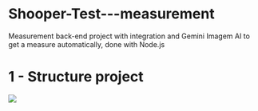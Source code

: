 # Shooper-Test---measurement
Measurement back-end project with integration and Gemini Imagem AI to get a measure automatically, done with Node.js 


<h1>1 - Structure project</h1>
<img src="https://github.com/user-attachments/assets/f4009766-0c04-4354-91d7-6c4f3ebb6e9f"/>




